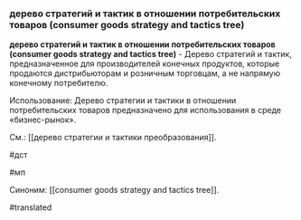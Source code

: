 ### дерево стратегий и тактик в отношении потребительских товаров (consumer goods strategy and tactics tree)

**дерево стратегий и тактик в отношении потребительских товаров (consumer goods strategy and tactics tree)** - Дерево стратегий и тактик, предназначенное для производителей конечных продуктов, которые продаются дистрибьюторам и розничным торговцам, а не напрямую конечному потребителю.

Использование: Дерево стратегии и тактики в отношении потребительских товаров предназначено для использования в среде «бизнес-рынок».

См.: [[дерево стратегии и тактики преобразования]].

#дст

#мп

Синоним: [[consumer goods strategy and tactics tree]].

#translated
